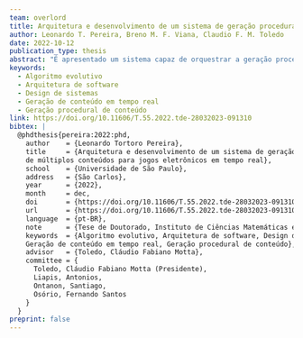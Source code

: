 ```yaml
---
team: overlord
title: Arquitetura e desenvolvimento de um sistema de geração procedural de múltiplos conteúdos para jogos eletrônicos em tempo real
author: Leonardo T. Pereira, Breno M. F. Viana, Claudio F. M. Toledo
date: 2022-10-12
publication_type: thesis
abstract: "É apresentado um sistema capaz de orquestrar a geração procedural de múltiplos conteúdos, usando diferentes técnicas de criatividade computacional, e capaz de gerar os conteúdos em tempo real. Os conteúdos gerados são calabouços, o posicionamento de inimigos, chaves e fechaduras em suas salas, os inimigos que serão colocados no calabouço, missões para o jogador completar, e as salas do calabouço. São usados algoritmos evolutivos, MAP-Elites, Gramáticas Formais, Cadeias de Markov e Autômatos Celulares para criar tais conteúdos. Eles são organizados por um orquestrador e colocados em um protótipo de jogo. No último estágio do sistema, o conteúdo pode ser gerado em tempo real, tão logo quanto são coletados os dados do jogador para usar de entrada, através de uma análise de perfis baseada em regras. Também é descrita uma arquitetura e design de sistema, que permitiram a adição de novos geradores e a troca de algoritmos para cada gerador com certa facilidade. Diferentes experimentos com jogadores foram realizados para testar diferentes algoritmos e configurações do sistema, todos com resultados positivos, e com os jogadores divertindo-se ao jogar os conteúdos resultantes. Jogadores que jogaram o conteúdo baseado em seus perfis divertiram-se mais do que aqueles que jogaram conteúdo de outro perfil. Isso mostra que nosso identificador de perfis com base em regras pode guiar os geradores para bons resultados."
keywords:
  - Algoritmo evolutivo
  - Arquitetura de software
  - Design de sistemas
  - Geração de conteúdo em tempo real
  - Geração procedural de conteúdo
link: https://doi.org/10.11606/T.55.2022.tde-28032023-091310
bibtex: |
  @phdthesis{pereira:2022:phd,
    author    = {Leonardo Tortoro Pereira},
    title     = {Arquitetura e desenvolvimento de um sistema de geração procedural 
    de múltiplos conteúdos para jogos eletrônicos em tempo real},
    school    = {Universidade de São Paulo},
    address   = {São Carlos},
    year      = {2022},
    month     = dec,
    doi       = {https://doi.org/10.11606/T.55.2022.tde-28032023-091310},
    url       = {https://doi.org/10.11606/T.55.2022.tde-28032023-091310},
    language  = {pt-BR},
    note      = {Tese de Doutorado, Instituto de Ciências Matemáticas e de Computação.},
    keywords  = {Algoritmo evolutivo, Arquitetura de software, Design de sistemas, 
    Geração de conteúdo em tempo real, Geração procedural de conteúdo},
    advisor   = {Toledo, Cláudio Fabiano Motta},
    committee = {
      Toledo, Cláudio Fabiano Motta (Presidente),
      Liapis, Antonios,
      Ontanon, Santiago,
      Osório, Fernando Santos
    }
  }
preprint: false
---
```

